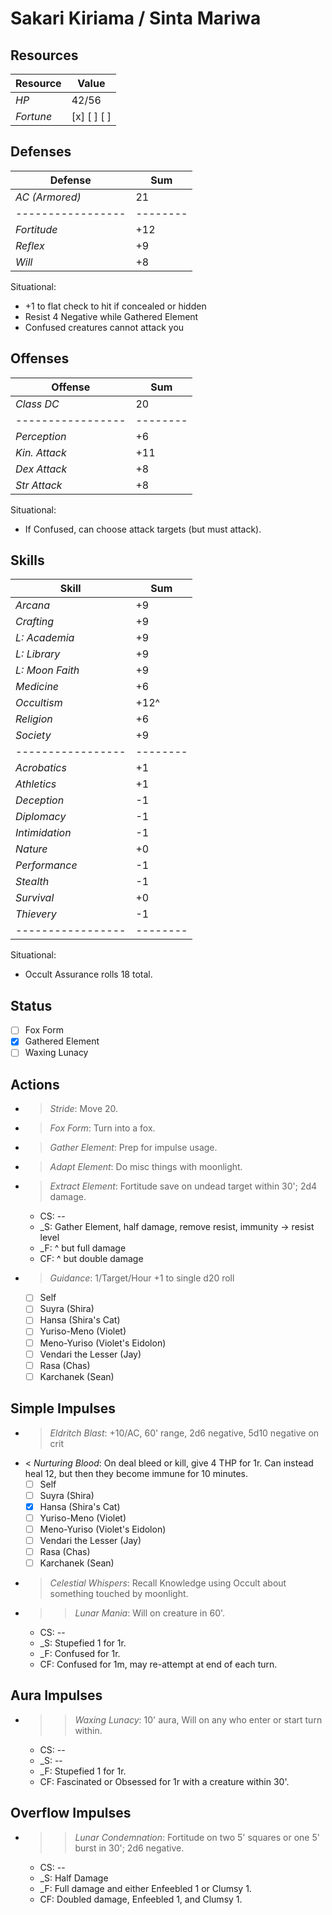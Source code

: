 # Sakari Kiriama / Sinta Mariwa
## Resources
| **Resource** |  Value       |
|--------------|--------------|
| *HP*         |  42/56       |
| *Fortune*    |  [x] [ ] [ ] |

## Defenses
| **Defense**     |  Sum   |
|-----------------|--------|
| *AC (Armored)*  |  21    |
|-----------------|--------|
| *Fortitude*     |  +12   |
| *Reflex*        |  +9    |
| *Will*          |  +8    |
Situational:
- +1 to flat check to hit if concealed or hidden
- Resist 4 Negative while Gathered Element
- Confused creatures cannot attack you

## Offenses
| **Offense**     |  Sum   |
|-----------------|--------|
| *Class DC*      |  20    |
|-----------------|--------|
| *Perception*    |  +6    |
| *Kin. Attack*   |  +11   |
| *Dex Attack*    |  +8    |
| *Str Attack*    |  +8    |
Situational:
- If Confused, can choose attack targets (but must attack).

## Skills
| **Skill**       |  Sum   |
|-----------------|--------|
| *Arcana*        |  +9    |
| *Crafting*      |  +9    |
| *L: Academia*   |  +9    |
| *L: Library*    |  +9    |
| *L: Moon Faith* |  +9    |
| *Medicine*      |  +6    |
| *Occultism*     |  +12^  |
| *Religion*      |  +6    |
| *Society*       |  +9    |
|-----------------|--------|
| *Acrobatics*    |  +1    |
| *Athletics*     |  +1    |
| *Deception*     |  -1    |
| *Diplomacy*     |  -1    |
| *Intimidation*  |  -1    |
| *Nature*        |  +0    |
| *Performance*   |  -1    |
| *Stealth*       |  -1    |
| *Survival*      |  +0    |
| *Thievery*      |  -1    |
|-----------------|--------|
Situational:
- Occult Assurance rolls 18 total.

## Status
- [ ] Fox Form
- [x] Gathered Element
- [ ] Waxing Lunacy

## Actions
- > *Stride*: Move 20.
- > *Fox Form*: Turn into a fox.
- > *Gather Element*: Prep for impulse usage.
- > *Adapt Element*: Do misc things with moonlight.
- > *Extract Element*: Fortitude save on undead target within 30'; 2d4 damage.
  - CS: --
  - _S: Gather Element, half damage, remove resist, immunity -> resist level
  - _F: ^ but full damage
  - CF: ^ but double damage
- > *Guidance*: 1/Target/Hour +1 to single d20 roll
  - [ ] Self
  - [ ] Suyra (Shira)
  - [ ] Hansa (Shira's Cat)
  - [ ] Yuriso-Meno (Violet)
  - [ ] Meno-Yuriso (Violet's Eidolon)
  - [ ] Vendari the Lesser (Jay)
  - [ ] Rasa (Chas)
  - [ ] Karchanek (Sean)

## Simple Impulses
- > *Eldritch Blast*: +10/AC, 60' range, 2d6 negative, 5d10 negative on crit
- < *Nurturing Blood*: On deal bleed or kill, give 4 THP for 1r. Can instead heal 12, but then they become immune for 10 minutes.
  - [ ] Self
  - [ ] Suyra (Shira)
  - [x] Hansa (Shira's Cat)
  - [ ] Yuriso-Meno (Violet)
  - [ ] Meno-Yuriso (Violet's Eidolon)
  - [ ] Vendari the Lesser (Jay)
  - [ ] Rasa (Chas)
  - [ ] Karchanek (Sean)
- > *Celestial Whispers*: Recall Knowledge using Occult about something touched by moonlight.
- >> *Lunar Mania*: Will on creature in 60'.
  - CS: --
  - _S: Stupefied 1 for 1r.
  - _F: Confused for 1r.
  - CF: Confused for 1m, may re-attempt at end of each turn.

## Aura Impulses
- >> *Waxing Lunacy*: 10' aura, Will on any who enter or start turn within.
  - CS: --
  - _S: --
  - _F: Stupefied 1 for 1r.
  - CF: Fascinated or Obsessed for 1r with a creature within 30'.

## Overflow Impulses
- >> *Lunar Condemnation*: Fortitude on two 5' squares or one 5' burst in 30'; 2d6 negative.
  - CS: --
  - _S: Half Damage
  - _F: Full damage and either Enfeebled 1 or Clumsy 1.
  - CF: Doubled damage, Enfeebled 1, and Clumsy 1.
